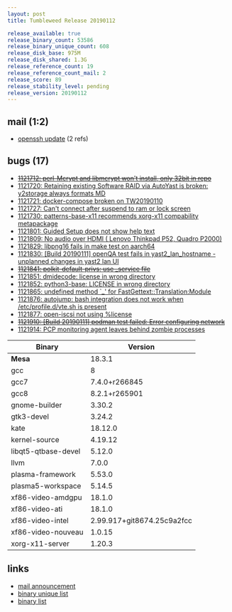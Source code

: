 ```yaml
---
layout: post
title: Tumbleweed Release 20190112

release_available: true
release_binary_count: 53586
release_binary_unique_count: 608
release_disk_base: 975M
release_disk_shared: 1.3G
release_reference_count: 19
release_reference_count_mail: 2
release_score: 89
release_stability_level: pending
release_version: 20190112
---
```


## mail (1:2)

- [openssh update](https://lists.opensuse.org/opensuse-factory/2019-01/msg00170.html) (2 refs)

## bugs (17)

<!--more-->

- ~~[1121712: perl-Mcrypt and libmcrypt won't install, only 32bit in repo](https://bugzilla.opensuse.org/show_bug.cgi?id=1121712)~~
- [1121720: Retaining existing Software RAID via AutoYast is broken: y2storage always formats MD](https://bugzilla.opensuse.org/show_bug.cgi?id=1121720)
- [1121721: docker-compose broken on TW20190110](https://bugzilla.opensuse.org/show_bug.cgi?id=1121721)
- [1121727: Can't connect after suspend to ram or lock screen](https://bugzilla.opensuse.org/show_bug.cgi?id=1121727)
- [1121730: patterns-base-x11 recommends xorg-x11 compability metapackage](https://bugzilla.opensuse.org/show_bug.cgi?id=1121730)
- [1121801: Guided Setup does not show help text](https://bugzilla.opensuse.org/show_bug.cgi?id=1121801)
- [1121809: No audio over HDMI ( Lenovo Thinkpad P52, Quadro P2000)](https://bugzilla.opensuse.org/show_bug.cgi?id=1121809)
- [1121829: libpng16 fails in make test on aarch64](https://bugzilla.opensuse.org/show_bug.cgi?id=1121829)
- [1121830: \[Build 20190111\] openQA test fails in yast2_lan_hostname - unplanned changes in yast2 lan UI](https://bugzilla.opensuse.org/show_bug.cgi?id=1121830)
- ~~[1121841: polkit-default-privs: use _service file](https://bugzilla.opensuse.org/show_bug.cgi?id=1121841)~~
- [1121851: dmidecode: license in wrong directory](https://bugzilla.opensuse.org/show_bug.cgi?id=1121851)
- [1121852: python3-base: LICENSE in wrong directory](https://bugzilla.opensuse.org/show_bug.cgi?id=1121852)
- [1121865: undefined method `_' for FastGettext::Translation:Module](https://bugzilla.opensuse.org/show_bug.cgi?id=1121865)
- [1121876: autojump: bash integration does not work when /etc/profile.d/vte.sh is present](https://bugzilla.opensuse.org/show_bug.cgi?id=1121876)
- [1121877: open-iscsi not using %license](https://bugzilla.opensuse.org/show_bug.cgi?id=1121877)
- ~~[1121910: \[Build 20190111\] podman test failed: Error configuring network](https://bugzilla.opensuse.org/show_bug.cgi?id=1121910)~~
- [1121914: PCP monitoring agent leaves behind zombie processes](https://bugzilla.opensuse.org/show_bug.cgi?id=1121914)

Binary | Version
--- | ---
**Mesa** | 18.3.1
gcc | 8
gcc7 | 7.4.0+r266845
gcc8 | 8.2.1+r265901
gnome-builder | 3.30.2
gtk3-devel | 3.24.2
kate | 18.12.0
kernel-source | 4.19.12
libqt5-qtbase-devel | 5.12.0
llvm | 7.0.0
plasma-framework | 5.53.0
plasma5-workspace | 5.14.5
xf86-video-amdgpu | 18.1.0
xf86-video-ati | 18.1.0
xf86-video-intel | 2.99.917+git8674.25c9a2fcc
xf86-video-nouveau | 1.0.15
xorg-x11-server | 1.20.3

## links

- [mail announcement](https://lists.opensuse.org/opensuse-factory/2019-01/msg00132.html)
- [binary unique list](http://download.tumbleweed.boombatower.com/20190112/rpm.unique.list)
- [binary list](http://download.tumbleweed.boombatower.com/20190112/rpm.list)
